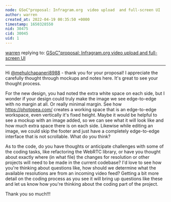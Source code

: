 ```yaml
---
node: GSoC"proposal: Infragram.org  video upload  and full-screen UI 
author: warren
created_at: 2022-04-19 00:35:50 +0000
timestamp: 1650328550
nid: 30475
cid: 30045
uid: 1
---
```




[warren](../profile/warren) replying to: [GSoC"proposal: Infragram.org  video upload  and full-screen UI ](../notes/mehulchapaneri8988/04-18-2022/gsoc-proposal-infragram-org-video-upload-and-full-screen-ui)

----
Hi [@mehulchapaneri8988](/profile/mehulchapaneri8988) - thank you for your proposal! I appreciate the carefully thought through mockups and notes here. It's great to see your thought process. 

For the new design, you had noted the extra white space on each side, but I wonder if your design could truly make the image we see edge-to-edge with no margin at all. Or really minimal margin. See how https://photopea.com/ creates a working space that is an edge-to-edge workspace, even vertically it's fixed height. Maybe it would be helpful to see a mockup with an image added, so we can see what it will look like and how much extra space there is on each side. Likewise while editing an image, we could skip the footer and just have a completely edge-to-edge interface that is not scrollable. What do you think? 

As to the code, do you have thoughts or anticipate challenges with some of the coding tasks, like refactoring the WebRTC library, or have you thought about exactly where (in what file) the changes for resolution or other projects will need to be made in the current codebase? I'd love to see how you're thinking about questions like, how should we determine what the available resolutions are from an incoming video feed? Getting a bit more detail on the coding process as you see it will bring up questions like these and let us know how you're thinking about the coding part of the project. 

Thank you so much!!!